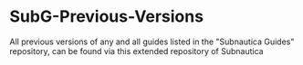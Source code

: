 # SubG-Previous-Versions
All previous versions of any and all guides listed in the "Subnautica Guides" repository,
can be found via this extended repository of Subnautica
